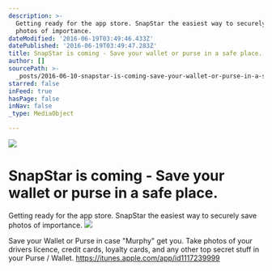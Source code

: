 ```yaml
---
description: >-
  Getting ready for the app store. SnapStar the easiest way to securely save
  photos of importance.
dateModified: '2016-06-19T03:49:46.433Z'
datePublished: '2016-06-19T03:49:47.283Z'
title: SnapStar is coming - Save your wallet or purse in a safe place.
author: []
sourcePath: >-
  _posts/2016-06-10-snapstar-is-coming-save-your-wallet-or-purse-in-a-safe-pla.md
starred: false
inFeed: true
hasPage: false
inNav: false
_type: MediaObject

---
```

![](https://s3-us-west-2.amazonaws.com/the-grid-img/p/db1d4c84f4ac519cd28973819741bdc2eacdd59f.jpg)

# SnapStar is coming - Save your wallet or purse in a safe place.

Getting ready for the app store. SnapStar the easiest way to securely save photos of importance.
![](https://the-grid-user-content.s3-us-west-2.amazonaws.com/0553ef5f-9ead-4bbd-a9ab-ed09cf0b86bd.jpg)

Save your Wallet or Purse in case "Murphy" get you. Take photos of your drivers licence, credit cards, loyalty cards, and any other top secret stuff in your Purse / Wallet. https://itunes.apple.com/app/id1117239999